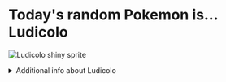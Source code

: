# Today's random Pokemon is... Ludicolo

![Ludicolo shiny sprite](https://raw.githubusercontent.com/PokeAPI/sprites/master/sprites/pokemon/shiny/272.png)

<details>
<summary>Additional info about Ludicolo</summary>

| srpite type | image |
|------|------|
| back_default | ![Ludicolo back_default sprite](https://raw.githubusercontent.com/PokeAPI/sprites/master/sprites/pokemon/back/272.png) |
| back_female | ![Ludicolo back_female sprite](https://raw.githubusercontent.com/PokeAPI/sprites/master/sprites/pokemon/back/female/272.png) |
| back_shiny | ![Ludicolo back_shiny sprite](https://raw.githubusercontent.com/PokeAPI/sprites/master/sprites/pokemon/back/shiny/272.png) |
| back_shiny_female | ![Ludicolo back_shiny_female sprite](https://raw.githubusercontent.com/PokeAPI/sprites/master/sprites/pokemon/back/shiny/female/272.png) |
| front_default | ![Ludicolo front_default sprite](https://raw.githubusercontent.com/PokeAPI/sprites/master/sprites/pokemon/272.png) |
| front_female | ![Ludicolo front_female sprite](https://raw.githubusercontent.com/PokeAPI/sprites/master/sprites/pokemon/female/272.png) |
| front_shiny_female | ![Ludicolo front_shiny_female sprite](https://raw.githubusercontent.com/PokeAPI/sprites/master/sprites/pokemon/shiny/female/272.png) | </details>